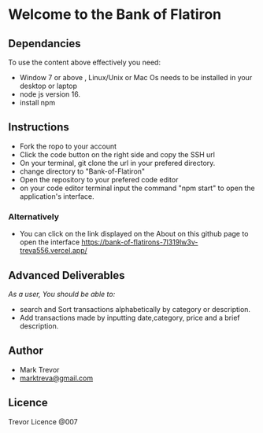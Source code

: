 # Welcome to the Bank of Flatiron

## Dependancies
To use the content above effectively you need:
+ Window 7 or above , Linux/Unix or Mac Os needs to be installed in your desktop or laptop
+ node js version 16.
+ install npm 

## Instructions

- Fork  the ropo to your account
- Click the code button on the right side and copy the SSH url
- On your terminal, git clone the url in your prefered directory.
- change directory to "Bank-of-Flatiron"
- Open the repository to your prefered code editor
-  on your code editor terminal input the command "npm start" to open the application's interface.

### Alternatively
 - You can click on the link displayed on the About on this github page to open the interface
 https://bank-of-flatirons-7l319lw3v-treva556.vercel.app/


## Advanced Deliverables

*As a user, You should be able to:*

- search and Sort transactions alphabetically by category or description.
- Add transactions made by inputting date,category, price and a brief description.

## Author
- Mark Trevor
- marktreva@gmail.com

## Licence
Trevor Licence @007